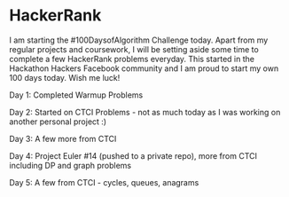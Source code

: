 # HackerRank

I am starting the #100DaysofAlgorithm Challenge today. Apart from my regular projects and coursework, I will be setting aside some time to complete a few HackerRank problems everyday. This started in the Hackathon Hackers Facebook community and I am proud to start my own 100 days today. Wish me luck!

Day 1: Completed Warmup Problems

Day 2: Started on CTCI Problems - not as much today as I was working on another personal project :)

Day 3: A few more from CTCI

Day 4: Project Euler #14 (pushed to a private repo), more from CTCI including DP and graph problems

Day 5: A few from CTCI - cycles, queues, anagrams
